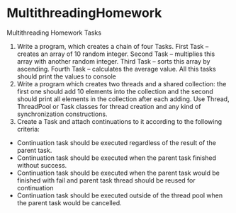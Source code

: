 # MultithreadingHomework
Multithreading Homework Tasks

1.	Write a program, which creates a chain of four Tasks. First Task – creates an array of 10 random integer. Second Task – multiplies this array with another random integer. Third Task – sorts this array by ascending. Fourth Task – calculates the average value. All this tasks should print the values to console
2.	Write a program which creates two threads and a shared collection: the first one should add 10 elements into the collection and the second should print all elements in the collection after each adding. Use Thread, ThreadPool or Task classes for thread creation and any kind of synchronization constructions.
3.	Create a Task and attach continuations to it according to the following criteria:
  -	Continuation task should be executed regardless of the result of the parent task.
  -	Continuation task should be executed when the parent task finished without success.
  -	Continuation task should be executed when the parent task would be finished with fail and parent task thread should be reused for continuation
  -	Continuation task should be executed outside of the thread pool when the parent task would be cancelled.
